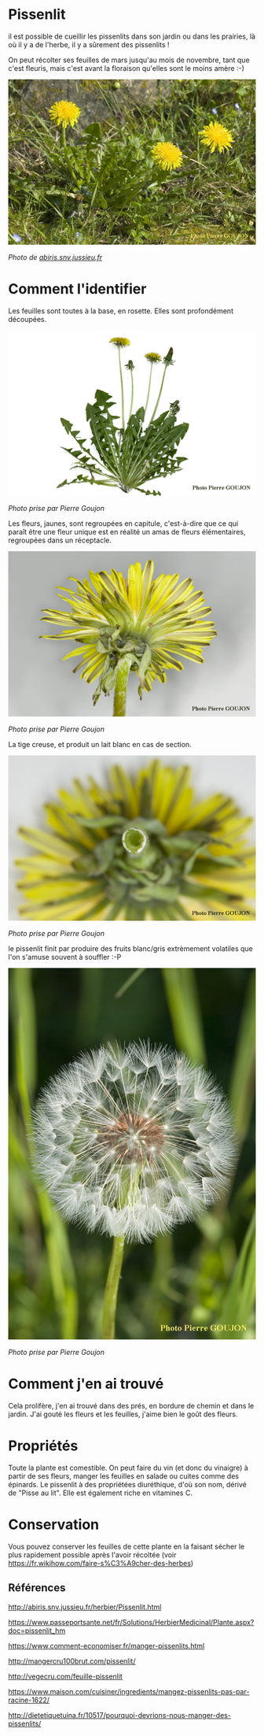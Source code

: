 # Pissenlit

il est possible de cueillir les pissenlits dans son jardin ou dans les prairies, là où il y a de l'herbe, il y a sûrement des pissenlits !

On peut récolter ses feuilles de mars jusqu'au mois de novembre, tant que c'est fleuris, mais c'est avant la floraison qu'elles sont le moins amère :-)

![plante en fleur](./plante.jpg)

_Photo de [abiris.snv.jussieu.fr](http://abiris.snv.jussieu.fr)_

# Comment l'identifier

Les feuilles sont toutes à la base, en rosette. Elles sont profondément découpées. 

![Pissenlit ensemble](./ensemble.jpg)

_Photo prise par Pierre Goujon_

Les fleurs, jaunes, sont regroupées en capitule, c'est-à-dire que ce qui paraît être une fleur unique est en réalité un amas de fleurs élémentaires, regroupées dans un réceptacle.

![capitule](./capitule.jpg)

_Photo prise par Pierre Goujon_

La tige creuse, et produit un lait blanc en cas de section.

![section de la tige](./sectionTige.jpg)

_Photo prise par Pierre Goujon_

le pissenlit finit par produire des fruits blanc/gris extrèmement volatiles que l'on s'amuse souvent à souffler :-P

![graines](./graines.jpg)

_Photo prise par Pierre Goujon_

# Comment j'en ai trouvé

Cela prolifère, j'en ai trouvé dans des prés, en bordure de chemin et dans le jardin. J'ai gouté les fleurs et les feuilles, j'aime bien le goût des fleurs.

# Propriétés

Toute la plante est comestible. On peut faire du vin (et donc du vinaigre) à partir de ses fleurs, manger les feuilles en salade ou cuites comme des épinards. Le pissenlit à des propriétées diuréthique, d'où son nom, dérivé de "Pisse au lit". Elle est également riche en vitamines C.

# Conservation

Vous pouvez conserver les feuilles de cette plante en la faisant sécher le plus rapidement possible après l'avoir récoltée (voir https://fr.wikihow.com/faire-s%C3%A9cher-des-herbes)

## Références

http://abiris.snv.jussieu.fr/herbier/Pissenlit.html

https://www.passeportsante.net/fr/Solutions/HerbierMedicinal/Plante.aspx?doc=pissenlit_hm

https://www.comment-economiser.fr/manger-pissenlits.html

http://mangercru100brut.com/pissenlit/

http://vegecru.com/feuille-pissenlit

https://www.maison.com/cuisiner/ingredients/mangez-pissenlits-pas-par-racine-1622/

http://dietetiquetuina.fr/10517/pourquoi-devrions-nous-manger-des-pissenlits/
